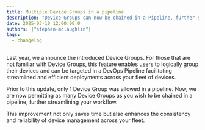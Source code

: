 ```yaml
---
title: Multiple Device Groups in a pipeline
description: "Device Groups can now be chained in a Pipeline, further simplifying device management across your fleet"
date: 2025-03-10 12:00:00.0  
authors: ["stephen-mclaughlin"]
tags:
  - changelog
---
```


Last year, we announce the introduced Device Groups. For those that are not familiar with Device Groups, this feature enables users to logically group their devices and can be targeted in a DevOps Pipeline facilitating streamlined and efficient deployments across your fleet of devices.

Prior to this update, only 1 Device Group was allowed in a pipeline. Now, we are now permitting as many Device Groups as you wish to be chained in a pipeline, further streamlining your workflow.

This improvement not only saves time but also enhances the consistency and reliability of device management across your fleet.